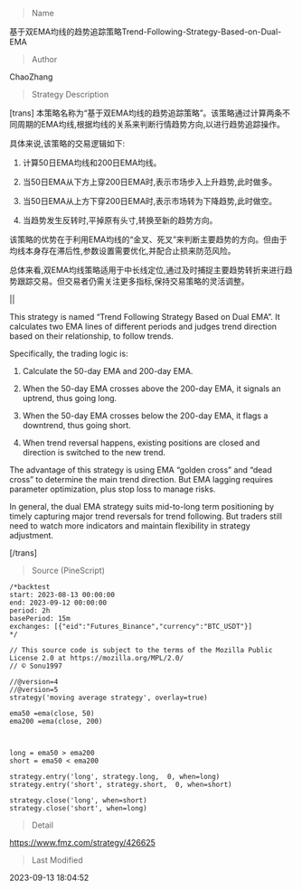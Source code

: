 
> Name

基于双EMA均线的趋势追踪策略Trend-Following-Strategy-Based-on-Dual-EMA

> Author

ChaoZhang

> Strategy Description



[trans]
本策略名称为“基于双EMA均线的趋势追踪策略”。该策略通过计算两条不同周期的EMA均线,根据均线的关系来判断行情趋势方向,以进行趋势追踪操作。

具体来说,该策略的交易逻辑如下:

1. 计算50日EMA均线和200日EMA均线。

2. 当50日EMA从下方上穿200日EMA时,表示市场步入上升趋势,此时做多。

3. 当50日EMA从上方下穿200日EMA时,表示市场转为下降趋势,此时做空。

4. 当趋势发生反转时,平掉原有头寸,转换至新的趋势方向。

该策略的优势在于利用EMA均线的“金叉、死叉”来判断主要趋势的方向。但由于均线本身存在滞后性,参数设置需要优化,并配合止损来防范风险。

总体来看,双EMA均线策略适用于中长线定位,通过及时捕捉主要趋势转折来进行趋势跟踪交易。但交易者仍需关注更多指标,保持交易策略的灵活调整。



||



This strategy is named “Trend Following Strategy Based on Dual EMA”. It calculates two EMA lines of different periods and judges trend direction based on their relationship, to follow trends.

Specifically, the trading logic is:

1. Calculate the 50-day EMA and 200-day EMA.  

2. When the 50-day EMA crosses above the 200-day EMA, it signals an uptrend, thus going long.

3. When the 50-day EMA crosses below the 200-day EMA, it flags a downtrend, thus going short. 

4. When trend reversal happens, existing positions are closed and direction is switched to the new trend.

The advantage of this strategy is using EMA “golden cross” and “dead cross” to determine the main trend direction. But EMA lagging requires parameter optimization, plus stop loss to manage risks.

In general, the dual EMA strategy suits mid-to-long term positioning by timely capturing major trend reversals for trend following. But traders still need to watch more indicators and maintain flexibility in strategy adjustment.

[/trans]



> Source (PineScript)

``` pinescript
/*backtest
start: 2023-08-13 00:00:00
end: 2023-09-12 00:00:00
period: 2h
basePeriod: 15m
exchanges: [{"eid":"Futures_Binance","currency":"BTC_USDT"}]
*/

// This source code is subject to the terms of the Mozilla Public License 2.0 at https://mozilla.org/MPL/2.0/
// © Sonu1997

//@version=4
//@version=5
strategy('moving average strategy', overlay=true)

ema50 =ema(close, 50)
ema200 =ema(close, 200)



long = ema50 > ema200
short = ema50 < ema200

strategy.entry('long', strategy.long,  0, when=long)
strategy.entry('short', strategy.short,  0, when=short)

strategy.close('long', when=short)
strategy.close('short', when=long)

```

> Detail

https://www.fmz.com/strategy/426625

> Last Modified

2023-09-13 18:04:52
